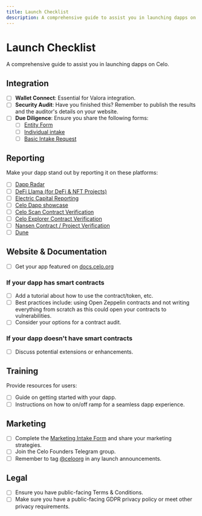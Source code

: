 ```yaml
---
title: Launch Checklist
description: A comprehensive guide to assist you in launching dapps on Celo.
---
```


# Launch Checklist

A comprehensive guide to assist you in launching dapps on Celo.

## Integration

- [ ] **Wallet Connect**: Essential for Valora integration.
- [ ] **Security Audit**: Have you finished this? Remember to publish the results and the auditor's details on your website.
- [ ] **Due Diligence**: Ensure you share the following forms:
  - [ ] [Entity Form](https://app.hummingbird.co/organizations/celo-foundation/tips/celo-foundation-entities-tip-intake)
  - [ ] [Individual intake](https://app.hummingbird.co/organizations/celo-foundation/tips/celo-foundation-individuals-tip-intake)
  - [ ] [Basic Intake Request](https://app.hummingbird.co/organizations/celo-foundation/tips/celo-foundation-basic-tip-intake)

## Reporting

Make your dapp stand out by reporting it on these platforms:

- [ ] [Dapp Radar](https://dappradar.com)
- [ ] [DeFi Llama (for DeFi & NFT Projects)](https://docs.llama.fi/list-your-project/submit-a-project)
- [ ] [Electric Capital Reporting](https://github.com/electric-capital/crypto-ecosystems)
- [ ] [Celo Dapp showcase](https://docs.celo.org/showcase?name=EthicHub)
- [ ] [Celo Scan Contract Verification](https://celoscan.io/verifyContract)
- [ ] [Celo Explorer Contract Verification](https://explorer.celo.org/mainnet/contract-verifications/new)
- [ ] [Nansen Contract / Project Verification](https://form.typeform.com/to/B1c40shu)
- [ ] [Dune](https://dune.com/contracts/new)

## Website & Documentation

- [ ] Get your app featured on [docs.celo.org](https://github.com/celo-org/docs/blob/main/src/data/users.tsx)

### If your dapp has smart contracts

- [ ] Add a tutorial about how to use the contract/token, etc.
- [ ] Best practices include: using Open Zeppelin contracts and not writing everything from scratch as this could open your contracts to vulnerabilities.
- [ ] Consider your options for a contract audit.

### If your dapp doesn't have smart contracts

- [ ] Discuss potential extensions or enhancements.

## Training

Provide resources for users:

- [ ] Guide on getting started with your dapp.
- [ ] Instructions on how to on/off ramp for a seamless dapp experience.

## Marketing

- [ ] Complete the [Marketing Intake Form](https://docs.google.com/forms/d/e/1FAIpQLSe0LMpEy2nicTcdoI5_LFhg3VZbpyhTymmSTzZ7HavdRiE4AQ/viewform) and share your marketing strategies.
- [ ] Join the Celo Founders Telegram group.
- [ ] Remember to tag [@celoorg](https://twitter.com/CeloOrg) in any launch announcements.

## Legal

- [ ] Ensure you have public-facing Terms & Conditions.
- [ ] Make sure you have a public-facing GDPR privacy policy or meet other privacy requirements.
